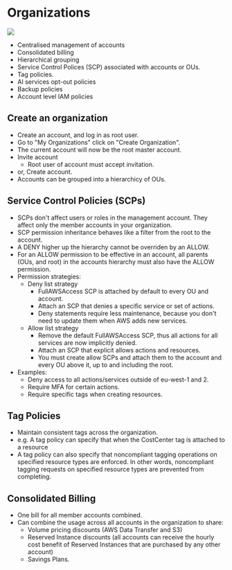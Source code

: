 # Organizations
![](https://docs.aws.amazon.com/organizations/latest/userguide/images/AccountOuDiagram.png)

* Centralised management of accounts
* Consolidated billing
* Hierarchical grouping
* Service Control Polices (SCP) associated with accounts or OUs.
* Tag policies.
* AI services opt-out policies
* Backup policies
* Account level IAM policies

## Create an organization
* Create an account, and log in as root user.
* Go to "My Organizations" click on "Create Organization".
* The current account will now be the root master account.
* Invite account
    * Root user of account must accept invitation.
* or, Create account.
* Accounts can be grouped into a hierarchicy of OUs.

## Service Control Policies (SCPs)
* SCPs don't affect users or roles in the management account. They affect only the member accounts in your organization.
* SCP permission inheritance behaves like a filter from the root to the account. 
* A DENY higher up the hierarchy cannot be overriden by an ALLOW.
* For an ALLOW permission to be effective in an account, all parents (OUs, and root) in the accounts hierarchy must also have the ALLOW permission.
* Permission strategies:
    * Deny list strategy
        * FullAWSAccess SCP is attached by default to every OU and account. 
        * Attach an SCP that denies a specific service or set of actions.
        * Deny statements require less maintenance, because you don't need to update them when AWS adds new services. 
    * Allow list strategy
        * Remove the default FullAWSAccess SCP, thus all actions for all services are now implicitly denied. 
        * Attach an SCP that explicit allows actions and resources.
        * You must create allow SCPs and attach them to the account and every OU above it, up to and including the root.
* Examples:
    * Deny access to all actions/services outside of eu-west-1 and 2.
    * Require MFA for certain actions.
    * Require specific tags when creating resources.

## Tag Policies

* Maintain consistent tags across the organization.
* e.g. A tag policy can specify that when the CostCenter tag is attached to a resource
* A tag policy can also specify that noncompliant tagging operations on specified resource types are enforced. In other words, noncompliant tagging requests on specified resource types are prevented from completing.

## Consolidated Billing

* One bill for all member accounts combined.
* Can combine the usage across all accounts in the organization to share:
    * Volume pricing discounts (AWS Data Transfer and S3)
    * Reserved Instance discounts (all accounts can receive the hourly cost benefit of Reserved Instances that are purchased by any other account)
    * Savings Plans.

